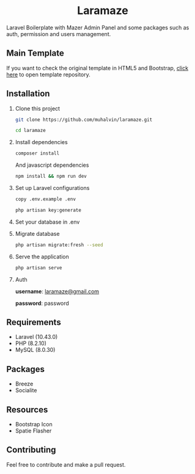 <h1 align="center">Laramaze</h1>

<p>
Laravel Boilerplate with Mazer Admin Panel and some packages such as auth, permission and users management.
</p>

## Main Template

If you want to check the original template in HTML5 and Bootstrap, [click here](https://github.com/zuramai/mazer.git) to open template repository.

## Installation

1. Clone this project
    ```bash
    git clone https://github.com/muhalvin/laramaze.git

    cd laramaze
    ```
2. Install dependencies

    ```bash
    composer install
    ```

    And javascript dependencies

    ```bash
    npm install && npm run dev
    ```

3. Set up Laravel configurations

    ```bash
    copy .env.example .env

    php artisan key:generate
    ```

4. Set your database in .env

5. Migrate database

    ```bash
    php artisan migrate:fresh --seed
    ```

6. Serve the application

    ```bash
    php artisan serve
    ```

7. Auth

    **username**: laramaze@gmail.com
    
    **password**: password

## Requirements
- Laravel (10.43.0)
- PHP (8.2.10)
- MySQL (8.0.30)

## Packages
- Breeze
- Socialite

## Resources
- Bootstrap Icon
- Spatie Flasher

## Contributing

Feel free to contribute and make a pull request.
